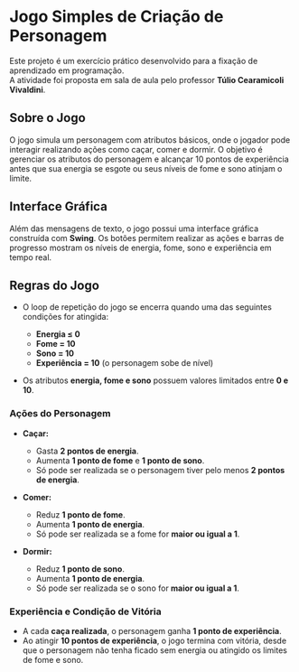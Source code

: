# Jogo Simples de Criação de Personagem  

Este projeto é um exercício prático desenvolvido para a fixação de aprendizado em programação.  
A atividade foi proposta em sala de aula pelo professor **Túlio Cearamicoli Vivaldini**.  

## Sobre o Jogo  
O jogo simula um personagem com atributos básicos, onde o jogador pode interagir realizando ações como caçar, comer e dormir. O objetivo é gerenciar os atributos do personagem e alcançar 10 pontos de experiência antes que sua energia se esgote ou seus níveis de fome e sono atinjam o limite.

## Interface Gráfica

Além das mensagens de texto, o jogo possui uma interface gráfica construída com **Swing**. Os botões permitem realizar as ações e barras de progresso mostram os níveis de energia, fome, sono e experiência em tempo real.

## Regras do Jogo  

- O loop de repetição do jogo se encerra quando uma das seguintes condições for atingida:  
  - **Energia ≤ 0**  
  - **Fome = 10**  
  - **Sono = 10**  
  - **Experiência = 10** (o personagem sobe de nível)  

- Os atributos **energia, fome e sono** possuem valores limitados entre **0 e 10**.  

### Ações do Personagem  

- **Caçar:**  
  - Gasta **2 pontos de energia**.  
  - Aumenta **1 ponto de fome** e **1 ponto de sono**.  
  - Só pode ser realizada se o personagem tiver pelo menos **2 pontos de energia**.  

- **Comer:**  
  - Reduz **1 ponto de fome**.  
  - Aumenta **1 ponto de energia**.  
  - Só pode ser realizada se a fome for **maior ou igual a 1**.  

- **Dormir:**  
  - Reduz **1 ponto de sono**.  
  - Aumenta **1 ponto de energia**.  
  - Só pode ser realizada se o sono for **maior ou igual a 1**.  

### Experiência e Condição de Vitória  

- A cada **caça realizada**, o personagem ganha **1 ponto de experiência**.  
- Ao atingir **10 pontos de experiência**, o jogo termina com vitória, desde que o personagem não tenha ficado sem energia ou atingido os limites de fome e sono.  
